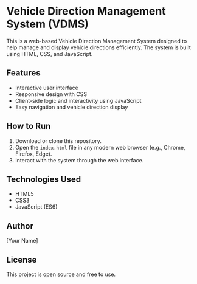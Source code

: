 # Vehicle Direction Management System (VDMS)

This is a web-based Vehicle Direction Management System designed to help manage and display vehicle directions efficiently. The system is built using HTML, CSS, and JavaScript.

## Features
- Interactive user interface  
- Responsive design with CSS  
- Client-side logic and interactivity using JavaScript  
- Easy navigation and vehicle direction display  

## How to Run
1. Download or clone this repository.  
2. Open the `index.html` file in any modern web browser (e.g., Chrome, Firefox, Edge).  
3. Interact with the system through the web interface.

## Technologies Used
- HTML5  
- CSS3  
- JavaScript (ES6)  

## Author
[Your Name]

## License
This project is open source and free to use.

